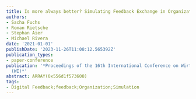 ```yaml
---
title: Is more always better? Simulating Feedback Exchange in Organizations
authors:
- Sacha Fuchs
- Roman Rietsche
- Stephan Aier
- Michael Rivera
date: '2021-01-01'
publishDate: '2023-11-26T11:08:12.565392Z'
publication_types:
- paper-conference
publication: '*Proceedings of the 16th International Conference on Wirtschaftsinformatik
  (WI)*'
abstract: ARRAY(0x556d1f573608)
tags:
- Digital Feedback;feedback;Organization;Simulation
---
```

